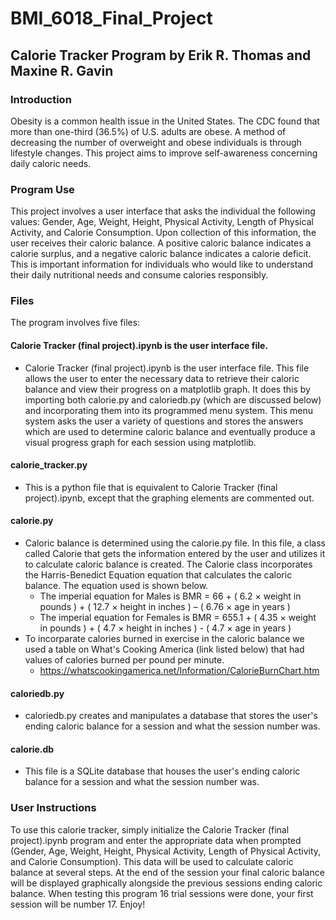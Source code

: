 # BMI_6018_Final_Project
## Calorie Tracker Program by Erik R. Thomas and Maxine R. Gavin
### Introduction
Obesity is a common health issue in the United States. The CDC found that more than one-third (36.5%) of U.S. adults are obese. A method of decreasing the number of overweight and obese individuals is through lifestyle changes. This project aims to improve self-awareness concerning daily caloric needs. 
### Program Use
This project involves a user interface that asks the individual the following values: Gender, Age, Weight, Height, Physical Activity, Length of Physical Activity, and Calorie Consumption. Upon collection of this information, the user receives their caloric balance. A positive caloric balance indicates a calorie surplus, and a negative caloric balance indicates a calorie deficit. This is important information for individuals who would like to understand their daily nutritional needs and consume calories responsibly.
### Files 
The program involves five files:
#### Calorie Tracker (final project).ipynb is the user interface file. 
* Calorie Tracker (final project).ipynb is the user interface file. This file allows the user to enter the necessary data to retrieve their caloric balance and view their progress on a matplotlib graph. It does this by importing both calorie.py and caloriedb.py (which are discussed below) and incorporating them into its programmed menu system. This menu system asks the user a variety of questions and stores the answers which are used to determine caloric balance and eventually produce a visual progress graph for each session using matplotlib. 
#### calorie_tracker.py
* This is a python file that is equivalent to Calorie Tracker (final project).ipynb, except that the graphing elements are commented out. 
#### calorie.py
* Caloric balance is determined using the calorie.py file. In this file, a class called Calorie that gets the information entered by the user and utilizes it to calculate caloric balance is created. The Calorie class incorporates the Harris-Benedict Equation equation that calculates the caloric balance. The equation used is shown below. 
    * The imperial equation for Males is BMR = 66 + ( 6.2 × weight in pounds ) + ( 12.7 × height in inches ) – ( 6.76 × age in years ) 
    * The imperial equation for Females is BMR = 655.1 + ( 4.35 × weight in pounds ) + ( 4.7 × height in inches ) - ( 4.7 × age in years )
* To incorparate calories burned in exercise in the caloric balance we used a table on What's Cooking America (link listed below) that had values of calories burned per pound per minute. 
    * https://whatscookingamerica.net/Information/CalorieBurnChart.htm
#### caloriedb.py
* caloriedb.py creates and manipulates a database that stores the user's ending caloric balance for a session and what the session number was.
#### calorie.db
* This file is a SQLite database that houses the user's ending caloric balance for a session and what the session number was.
### User Instructions
To use this calorie tracker, simply initialize the Calorie Tracker (final project).ipynb program and enter the appropriate data when prompted (Gender, Age, Weight, Height, Physical Activity, Length of Physical Activity, and Calorie Consumption). This data will be used to calculate caloric balance at several steps. At the end of the session your final caloric balance will be displayed graphically alongside the previous sessions ending caloric balance. When testing this program 16 trial sessions were done, your first session will be number 17. Enjoy!
